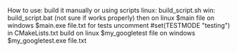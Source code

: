 How to use: build it manually or using scripts
  linux: build_script.sh
  win: build_script.bat (not sure if works properly)
then
  on linux $main file
  on windows $main.exe file.txt
for tests
  uncomment #set(TESTMODE "testing") in CMakeLists.txt
  build
  on linux $my_googletest file
  on windows $my_googletest.exe file.txt 
